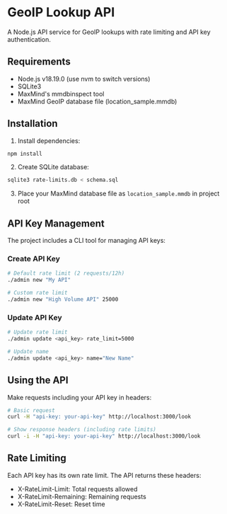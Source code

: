 # GeoIP Lookup API

A Node.js API service for GeoIP lookups with rate limiting and API key authentication.

## Requirements

- Node.js v18.19.0 (use nvm to switch versions)
- SQLite3
- MaxMind's mmdbinspect tool
- MaxMind GeoIP database file (location_sample.mmdb)

## Installation

1. Install dependencies:

```bash
npm install
```

2. Create SQLite database:

```bash
sqlite3 rate-limits.db < schema.sql
```

3. Place your MaxMind database file as `location_sample.mmdb` in project root

## API Key Management

The project includes a CLI tool for managing API keys:

### Create API Key

```bash
# Default rate limit (2 requests/12h)
./admin new "My API"

# Custom rate limit
./admin new "High Volume API" 25000
```

### Update API Key

```bash
# Update rate limit
./admin update <api_key> rate_limit=5000

# Update name
./admin update <api_key> name="New Name"
```

## Using the API

Make requests including your API key in headers:

```bash
# Basic request
curl -H "api-key: your-api-key" http://localhost:3000/look

# Show response headers (including rate limits)
curl -i -H "api-key: your-api-key" http://localhost:3000/look
```

## Rate Limiting

Each API key has its own rate limit. The API returns these headers:

- X-RateLimit-Limit: Total requests allowed
- X-RateLimit-Remaining: Remaining requests
- X-RateLimit-Reset: Reset time

